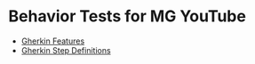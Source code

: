 # Behavior Tests for MG YouTube

- [Gherkin Features](https://github.com/drp2179/mgyoutube/tree/master/mgyoutube-multitech/behavior-tests/src/test/resources/com/djpedersen/mgyoutube/behavior_tests)
- [Gherkin Step Definitions](https://github.com/drp2179/mgyoutube/tree/master/mgyoutube-multitech/behavior-tests/src/test/java/com/djpedersen/mgyoutube/behavior_tests)

